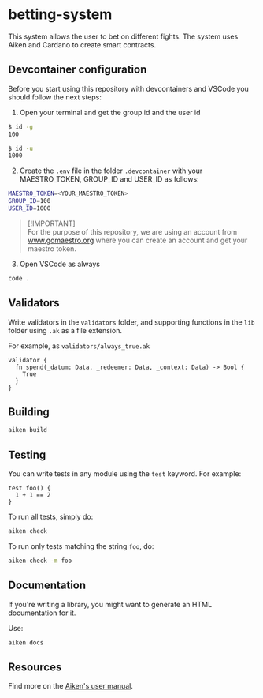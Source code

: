 # betting-system

This system allows the user to bet on different fights. The system uses Aiken
and Cardano to create smart contracts.

## Devcontainer configuration

Before you start using this repository with devcontainers and VSCode you should
follow the next steps:

1. Open your terminal and get the group id and the user id

```sh
$ id -g
100

$ id -u
1000
```

2. Create the `.env` file in the folder `.devcontainer` with your MAESTRO_TOKEN,
   GROUP_ID and USER_ID as follows:

```sh
MAESTRO_TOKEN=<YOUR_MAESTRO_TOKEN>
GROUP_ID=100
USER_ID=1000
```

> [!IMPORTANT]\
> For the purpose of this repository, we are using an account from
> www.gomaestro.org where you can create an account and get your maestro token.

3. Open VSCode as always

```sh
code .
```

## Validators

Write validators in the `validators` folder, and supporting functions in the
`lib` folder using `.ak` as a file extension.

For example, as `validators/always_true.ak`

```gleam
validator {
  fn spend(_datum: Data, _redeemer: Data, _context: Data) -> Bool {
    True
  }
}
```

## Building

```sh
aiken build
```

## Testing

You can write tests in any module using the `test` keyword. For example:

```gleam
test foo() {
  1 + 1 == 2
}
```

To run all tests, simply do:

```sh
aiken check
```

To run only tests matching the string `foo`, do:

```sh
aiken check -m foo
```

## Documentation

If you're writing a library, you might want to generate an HTML documentation
for it.

Use:

```sh
aiken docs
```

## Resources

Find more on the [Aiken's user manual](https://aiken-lang.org).
